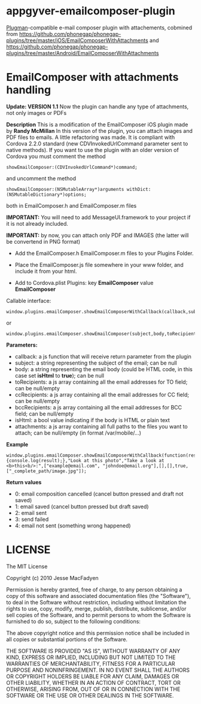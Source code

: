 appgyver-emailcomposer-plugin
=============================

[Plugman](https://github.com/apache/cordova-plugman)-compatible e-mail composer plugin with attachements, cobmined from https://github.com/phonegap/phonegap-plugins/tree/master/iOS/EmailComposerWithAttachments and https://github.com/phonegap/phonegap-plugins/tree/master/Android/EmailComposerWithAttachments

# EmailComposer with attachments handling

**Update: VERSION 1.1**
Now the plugin can handle any type of attachments, not only images or PDFs

**Description**
This is a modification of the EmailComposer iOS plugin made by **Randy McMillan**
In this version of the plugin, you can attach images and PDF files to emails. A little refactoring was made.
It is compliant with Cordova 2.2.0 standard (new CDVInvokedUrlCommand parameter sent to native methods). If you want to use the plugin with an older version of Cordova you must comment the method

	showEmailComposer:(CDVInvokedUrlCommand*)command;
	
and uncomment the method

	showEmailComposer:(NSMutableArray*)arguments withDict:(NSMutableDictionary*)options;
	
both in EmailComposer.h and EmailComposer.m files

**IMPORTANT:** You will need to add MessageUI.framework to your project if it is not already included.

**IMPORTANT:** by now, you can attach only PDF and IMAGES (the latter will be convertend in PNG format)

- Add the EmailComposer.h EmailComposer.m  files to your Plugins Folder.

- Place the EmailComposer.js file somewhere in your www folder, and include it from your html.

- Add to Cordova.plist Plugins: key **EmailComposer** value **EmailComposer**

Callable interface:

	window.plugins.emailComposer.showEmailComposerWithCallback(callback,subject,body,toRecipients,ccRecipients,bccRecipients,isHtml,attachments);

or

	window.plugins.emailComposer.showEmailComposer(subject,body,toRecipients,ccRecipients,bccRecipients,isHtml,attachments);

**Parameters:**
- callback: a js function that will receive return parameter from the plugin
- subject: a string representing the subject of the email; can be null
- body: a string representing the email body (could be HTML code, in this case set **isHtml** to **true**); can be null
- toRecipients: a js array containing all the email addresses for TO field; can be null/empty
- ccRecipients: a js array containing all the email addresses for CC field; can be null/empty
- bccRecipients: a js array containing all the email addresses for BCC field; can be null/empty
- isHtml: a bool value indicating if the body is HTML or plain text
- attachments: a js array containing all full paths to the files you want to attach; can be null/empty (in format /var/mobile/...)

**Example**

	window.plugins.emailComposer.showEmailComposerWithCallback(function(result){console.log(result);},"Look at this photo","Take a look at <b>this<b/>:",["example@email.com", "johndoe@email.org"],[],[],true,["_complete_path/image.jpg"]);

**Return values**
- 0: email composition cancelled (cancel button pressed and draft not saved)
- 1: email saved (cancel button pressed but draft saved)
- 2: email sent
- 3: send failed
- 4: email not sent (something wrong happened)

# LICENSE
The MIT License

Copyright (c) 2010 Jesse MacFadyen

Permission is hereby granted, free of charge, to any person obtaining a copy of this software and associated documentation files (the "Software"), to deal in the Software without restriction, including without limitation the rights to use, copy, modify, merge, publish, distribute, sublicense, and/or sell copies of the Software, and to permit persons to whom the Software is furnished to do so, subject to the following conditions:

The above copyright notice and this permission notice shall be included in all copies or substantial portions of the Software.

THE SOFTWARE IS PROVIDED "AS IS", WITHOUT WARRANTY OF ANY KIND, EXPRESS OR IMPLIED, INCLUDING BUT NOT LIMITED TO THE WARRANTIES OF MERCHANTABILITY, FITNESS FOR A PARTICULAR PURPOSE AND NONINFRINGEMENT. IN NO EVENT SHALL THE AUTHORS OR COPYRIGHT HOLDERS BE LIABLE FOR ANY CLAIM, DAMAGES OR OTHER LIABILITY, WHETHER IN AN ACTION OF CONTRACT, TORT OR OTHERWISE, ARISING FROM, OUT OF OR IN CONNECTION WITH THE SOFTWARE OR THE USE OR OTHER DEALINGS IN THE SOFTWARE.
